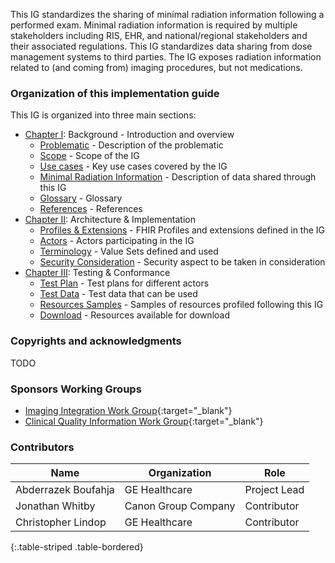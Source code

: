 This IG standardizes the sharing of minimal radiation information following a performed exam. Minimal radiation information is required by multiple stakeholders including RIS, EHR, and national/regional stakeholders and their associated regulations. This IG standardizes data sharing from dose management systems to third parties. The IG exposes radiation information related to (and coming from) imaging procedures, but not medications.

### Organization of this implementation guide

This IG is organized into three main sections:

* [Chapter I](background.html): Background - Introduction and overview
    * [Problematic](background.html#problematic) - Description of the problematic
    * [Scope](background.html#scope) - Scope of the IG
    * [Use cases](background.html#usecases) - Key use cases covered by the IG
    * [Minimal Radiation Information](background.html#mindose) - Description of data shared through this IG
    * [Glossary](background.html#glossary) - Glossary
    * [References](background.html#references) - References
* [Chapter II](archi.html): Architecture & Implementation
    * [Profiles & Extensions](archi.html#profiles) - FHIR Profiles and extensions defined in the IG
    * [Actors](archi.html#actors) - Actors participating in the IG
    * [Terminology](archi.html#terminology) - Value Sets defined and used
    * [Security Consideration](archi.html#sec) - Security aspect to be taken in consideration
* [Chapter III](testing.html): Testing & Conformance
    * [Test Plan](testing.html#testplan) - Test plans for different actors 
    * [Test Data](testing.html#testdata) - Test data that can be used
    * [Resources Samples](testing.html#samples) - Samples of resources profiled following this IG
    * [Download](testing.html#download) - Resources available for download

### Copyrights and acknowledgments
TODO

### Sponsors Working Groups
* [Imaging Integration Work Group](http://www.hl7.org/Special/committees/imagemgt/index.cfm){:target="_blank"}
* [Clinical Quality Information Work Group](http://www.hl7.org/Special/committees/cqi/index.cfm){:target="_blank"}

### Contributors

| Name        |      Organization       |  Role |
|--------------------------|-----------------------|--------------|
| Abderrazek Boufahja | GE Healthcare | Project Lead |
| Jonathan Whitby | Canon Group Company | Contributor |
| Christopher Lindop | GE Healthcare | Contributor |
{:.table-striped .table-bordered}

